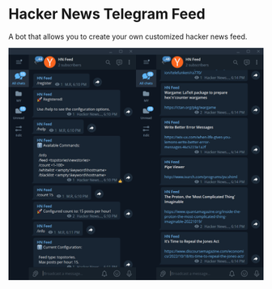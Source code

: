 # Hacker News Telegram Feed
A bot that allows you to create your own customized hacker news feed.

![example](./example.png)
